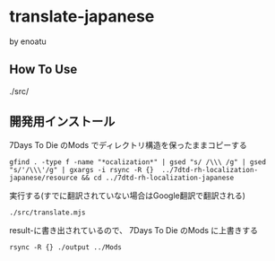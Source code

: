# translate-japanese
by enoatu

## How To Use
./src/

## 開発用インストール
7Days To Die のMods でディレクトリ構造を保ったままコピーする
```
gfind . -type f -name "*ocalization*" | gsed "s/ /\\\ /g" | gsed "s/'/\\\'/g" | gxargs -i rsync -R {}  ../7dtd-rh-localization-japanese/resource && cd ../7dtd-rh-localization-japanese
```
実行する(すでに翻訳されていない場合はGoogle翻訳で翻訳される)
```
./src/translate.mjs
```
result-に書き出されているので、
7Days To Die のMods に上書きする
```
rsync -R {} ./output ../Mods
```
